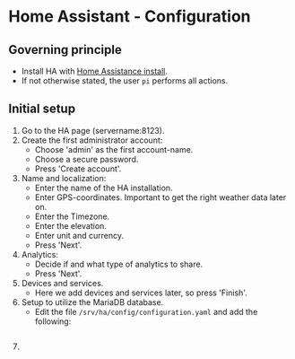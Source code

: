 # Home Assistant - Configuration

## Governing principle

- Install HA with [Home Assistance install](https://github.com/slittorin/home-assistant-install/).
- If not otherwise stated, the user `pi` performs all actions.

## Initial setup

1. Go to the HA page (servername:8123).
2. Create the first administrator account:
   - Choose 'admin' as the first account-name.
   - Choose a secure password.
   - Press 'Create account'.
3. Name and localization:
   - Enter the name of the HA installation.
   - Enter GPS-coordinates. Important to get the right weather data later on.
   - Enter the Timezone.
   - Enter the elevation.
   - Enter unit and currency.
   - Press 'Next'.
4. Analytics:
   - Decide if and what type of analytics to share.
   - Press 'Next'.
5. Devices and services.
   - Here we add devices and services later, so press 'Finish'.
6. Setup to utilize the MariaDB database.
   - Edit the file `/srv/ha/config/configuration.yaml` and add the following:
```

```
7. 

